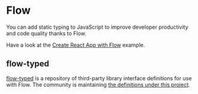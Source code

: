 # Flow

<p class="description">You can add static typing to JavaScript to improve developer productivity and code quality thanks to Flow.</p>

Have a look at the [Create React App with Flow](https://github.com/mui-org/material-ui/tree/master/examples/create-react-app-with-flow) example.

## flow-typed

[flow-typed](https://github.com/flowtype/flow-typed) is a repository of third-party library interface definitions for use with Flow.
The community is maintaining [the definitions under this project](https://github.com/flowtype/flow-typed/tree/master/definitions/npm/%40material-ui/core_v1.x.x).
